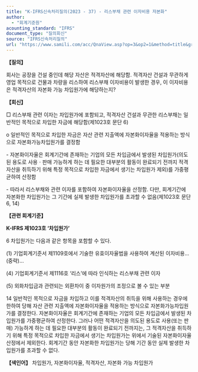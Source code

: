 ```yaml
---
title: "K-IFRS신속처리질의(2023 - 37) - 리스부채 관련 이자비용 자본화"
author:
  - "회계기준원"
acounting_standard: "IFRS"
document_type: "질의회신"
source: "IFRS신속처리질의"
url: "https://www.samili.com/acc/QnaView.asp?op=3&op2=1&method=title&group=2124-15;1&orgcode=3&searchword=&page=4&code=K%2DIFRS%EC%8B%A0%EC%86%8D%EC%B2%98%EB%A6%AC%EC%A7%88%EC%9D%98%2D37%3A20231120"
---
```

**【질의】**

  

회사는 공장을 건설 중인데 해당 자산은 적격자산에 해당함. 적격자산 건설과 무관하게 영업 목적으로 건물과 차량을 리스하여 리스부채 이자비용이 발생한 경우, 이 이자비용은 적격자산의 자본화 가능 차입원가에 해당하는지?

  
  

**【회신】**

  

□ 리스부채 관련 이자는 차입원가에 포함되고, 적격자산 건설과 무관한 리스부채는 일반적인 목적으로 차입한 자금에 해당함(제1023호 문단 6)

  

o 일반적인 목적으로 차입한 자금은 자산 관련 지출액에 자본화이자율을 적용하는 방식으로 자본화가능차입원가를 결정함

  

\- 자본화이자율은 회계기간에 존재하는 기업의 모든 차입금에서 발생된 차입원가(의도된 용도로 사용ㆍ판매 가능하게 하는 데 필요한 대부분의 활동이 완료되기 전까지 적격자산을 취득하기 위해 특정 목적으로 차입한 자금에서 생기는 차입원가 제외)를 가중평균하여 산정함

  

\- 따라서 리스부채와 관련 이자를 포함하여 자본화이자율을 산정함. 다만, 회계기간에 자본화한 차입원가는 그 기간에 실제 발생한 차입원가를 초과할 수 없음(제1023호 문단 6, 14)

  
  

**【관련 회계기준】**

  

**K-IFRS 제1023호 ‘차입원가’**

  

6 차입원가는 다음과 같은 항목을 포함할 수 있다.

  

(1) 기업회계기준서 제1109호에서 기술한 유효이자율법을 사용하여 계산된 이자비용...(중략)...

  

(4) 기업회계기준서 제1116호 ‘리스’에 따라 인식하는 리스부채 관련 이자

  

(5) 외화차입금과 관련되는 외환차이 중 이자원가의 조정으로 볼 수 있는 부분

  

14 일반적인 목적으로 자금을 차입하고 이를 적격자산의 취득을 위해 사용하는 경우에 한하여 당해 자산 관련 지출액에 자본화이자율을 적용하는 방식으로 자본화가능차입원가를 결정한다. 자본화이자율은 회계기간에 존재하는 기업의 모든 차입금에서 발생된 차입원가를 가중평균하여 산정한다. 그러나 어떤 적격자산을 의도된 용도로 사용(또는 판매) 가능하게 하는 데 필요한 대부분의 활동이 완료되기 전까지는, 그 적격자산을 취득하기 위해 특정 목적으로 차입한 자금에서 생기는 차입원가는 위에서 기술된 자본화이자율 산정에서 제외한다. 회계기간 동안 자본화한 차입원가는 당해 기간 동안 실제 발생한 차입원가를 초과할 수 없다.

  
  

**【색인어】** 차입원가, 자본화이자율, 적격자산, 자본화 가능 차입원가
